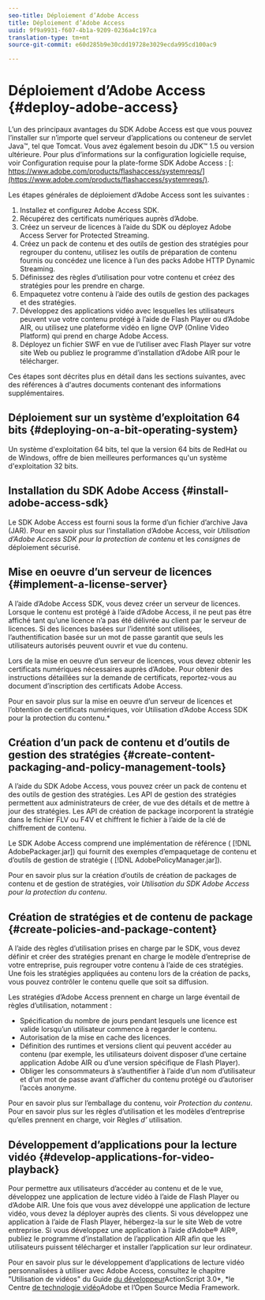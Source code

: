 ```yaml
---
seo-title: Déploiement d’Adobe Access
title: Déploiement d’Adobe Access
uuid: 9f9a9931-f607-4b1a-9209-0236a4c197ca
translation-type: tm+mt
source-git-commit: e60d285b9e30cdd19728e3029ecda995cd100ac9

---
```



# Déploiement d’Adobe Access {#deploy-adobe-access}

L’un des principaux avantages du SDK Adobe Access est que vous pouvez l’installer sur n’importe quel serveur d’applications ou conteneur de servlet Java™, tel que Tomcat. Vous avez également besoin du JDK™ 1.5 ou version ultérieure. Pour plus d’informations sur la configuration logicielle requise, voir Configuration requise pour la plate-forme SDK Adobe Access : [: https://www.adobe.com/products/flashaccess/systemreqs/](https://www.adobe.com/products/flashaccess/systemreqs/).

Les étapes générales de déploiement d’Adobe Access sont les suivantes :

1. Installez et configurez Adobe Access SDK.
1. Récupérez des certificats numériques auprès d’Adobe.
1. Créez un serveur de licences à l’aide du SDK ou déployez Adobe Access Server for Protected Streaming.
1. Créez un pack de contenu et des outils de gestion des stratégies pour regrouper du contenu, utilisez les outils de préparation de contenu fournis ou concédez une licence à l’un des packs Adobe HTTP Dynamic Streaming.
1. Définissez des règles d’utilisation pour votre contenu et créez des stratégies pour les prendre en charge.
1. Empaquetez votre contenu à l’aide des outils de gestion des packages et des stratégies.
1. Développez des applications vidéo avec lesquelles les utilisateurs peuvent vue votre contenu protégé à l’aide de Flash Player ou d’Adobe AIR, ou utilisez une plateforme vidéo en ligne OVP (Online Video Platform) qui prend en charge Adobe Access.
1. Déployez un fichier SWF en vue de l’utiliser avec Flash Player sur votre site Web ou publiez le programme d’installation d’Adobe AIR pour le télécharger.

Ces étapes sont décrites plus en détail dans les sections suivantes, avec des références à d&#39;autres documents contenant des informations supplémentaires.

## Déploiement sur un système d’exploitation 64 bits {#deploying-on-a-bit-operating-system}

Un système d&#39;exploitation 64 bits, tel que la version 64 bits de RedHat ou de Windows, offre de bien meilleures performances qu&#39;un système d&#39;exploitation 32 bits.

## Installation du SDK Adobe Access {#install-adobe-access-sdk}

Le SDK Adobe Access est fourni sous la forme d’un fichier d’archive Java (JAR). Pour en savoir plus sur l’installation d’Adobe Access, voir *Utilisation d’Adobe Access SDK pour la protection de contenu* et les *consignes* de déploiement sécurisé.

## Mise en oeuvre d’un serveur de licences {#implement-a-license-server}

A l’aide d’Adobe Access SDK, vous devez créer un serveur de licences. Lorsque le contenu est protégé à l’aide d’Adobe Access, il ne peut pas être affiché tant qu’une licence n’a pas été délivrée au client par le serveur de licences. Si des licences basées sur l’identité sont utilisées, l’authentification basée sur un mot de passe garantit que seuls les utilisateurs autorisés peuvent ouvrir et vue du contenu.

Lors de la mise en oeuvre d’un serveur de licences, vous devez obtenir les certificats numériques nécessaires auprès d’Adobe. Pour obtenir des instructions détaillées sur la demande de certificats, reportez-vous au document d’inscription des certificats Adobe Access.

Pour en savoir plus sur la mise en oeuvre d’un serveur de licences et l’obtention de certificats numériques, voir Utilisation d’Adobe Access SDK pour la protection du contenu.*

## Création d’un pack de contenu et d’outils de gestion des stratégies {#create-content-packaging-and-policy-management-tools}

A l’aide du SDK Adobe Access, vous pouvez créer un pack de contenu et des outils de gestion des stratégies. Les API de gestion des stratégies permettent aux administrateurs de créer, de vue des détails et de mettre à jour des stratégies. Les API de création de package incorporent la stratégie dans le fichier FLV ou F4V et chiffrent le fichier à l’aide de la clé de chiffrement de contenu.

Le SDK Adobe Access comprend une implémentation de référence ( [!DNL AdobePackager.jar]) qui fournit des exemples d’empaquetage de contenu et d’outils de gestion de stratégie ( [!DNL AdobePolicyManager.jar]).

Pour en savoir plus sur la création d’outils de création de packages de contenu et de gestion de stratégies, voir *Utilisation du SDK Adobe Access pour la protection du contenu*.

## Création de stratégies et de contenu de package {#create-policies-and-package-content}

A l’aide des règles d’utilisation prises en charge par le SDK, vous devez définir et créer des stratégies prenant en charge le modèle d’entreprise de votre entreprise, puis regrouper votre contenu à l’aide de ces stratégies. Une fois les stratégies appliquées au contenu lors de la création de packs, vous pouvez contrôler le contenu quelle que soit sa diffusion.

Les stratégies d’Adobe Access prennent en charge un large éventail de règles d’utilisation, notamment :

* Spécification du nombre de jours pendant lesquels une licence est valide lorsqu’un utilisateur commence à regarder le contenu.
* Autorisation de la mise en cache des licences.
* Définition des runtimes et versions client qui peuvent accéder au contenu (par exemple, les utilisateurs doivent disposer d’une certaine application Adobe AIR ou d’une version spécifique de Flash Player).
* Obliger les consommateurs à s’authentifier à l’aide d’un nom d’utilisateur et d’un mot de passe avant d’afficher du contenu protégé ou d’autoriser l’accès anonyme.

Pour en savoir plus sur l’emballage du contenu, voir *Protection du contenu*. Pour en savoir plus sur les règles d’utilisation et les modèles d’entreprise qu’elles prennent en charge, voir Règles *d’* utilisation.

## Développement d’applications pour la lecture vidéo {#develop-applications-for-video-playback}

Pour permettre aux utilisateurs d’accéder au contenu et de le vue, développez une application de lecture vidéo à l’aide de Flash Player ou d’Adobe AIR. Une fois que vous avez développé une application de lecture vidéo, vous devez la déployer auprès des clients. Si vous développez une application à l’aide de Flash Player, hébergez-la sur le site Web de votre entreprise. Si vous développez une application à l’aide d’Adobe® AIR®, publiez le programme d’installation de l’application AIR afin que les utilisateurs puissent télécharger et installer l’application sur leur ordinateur.

Pour en savoir plus sur le développement d’applications de lecture vidéo personnalisées à utiliser avec Adobe Access, consultez le chapitre &quot;Utilisation de vidéos&quot; du Guide [du développeur](https://help.adobe.com/en_US/as3/dev/WS9936fa0d5984e93b3f4f38ec1272a447844-8000.html)ActionScript 3.0*, *le Centre [de technologie vidéo](https://www.adobe.com/devnet/video/)Adobe et l’Open Source Media Framework.